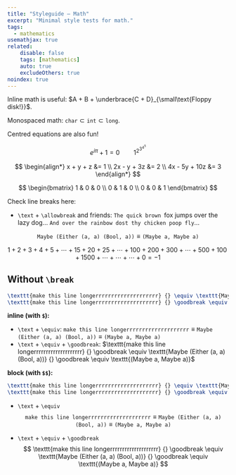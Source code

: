 ```yaml
---
title: "Styleguide – Math"
excerpt: "Minimal style tests for math."
tags:
  - mathematics
usemathjax: true
related:
    disable: false
    tags: [mathematics]
    auto: true
    excludeOthers: true
noindex: true
---
```


Inline math is useful: $A + B + \underbrace{C + D}_{\small\text{Floppy disk!}}$.

Monospaced math: $\texttt{char} \subset \texttt{int} \subset \texttt{long}$.

Centred equations are also fun!

$$
e^{i\pi} + 1 = 0
\qquad
1^{2^{3^{4^5}}}
$$
<!-- 
$$
e^{i\pi} + 1 = 0
\qquad
\begin{align}
x + y + z &= 1 \\
2x - y + 3z &= 2 \\
4x - 5y + 10z &= 3 \\
\end{align}
$$ -->

$$
\begin{align*}
x + y + z &= 1 \\
2x - y + 3z &= 2 \\
4x - 5y + 10z &= 3
\end{align*}
$$

$$
\begin{bmatrix}
1 & 0 & 0 \\
0 & 1 & 0 \\
0 & 0 & 1
\end{bmatrix}
$$

Check line breaks here:

- `\text` + `\allowbreak` and friends: $\texttt{The quick brown } \allowbreak \text{fox jumps } \allowbreak \textsf{over the lazy dog}\dots\ \allowbreak \texttt{And } \allowbreak \texttt{over } \allowbreak \texttt{the } \allowbreak \texttt{rainbow } \allowbreak \texttt{dost } \allowbreak \texttt{thy } \allowbreak \texttt{chicken } \allowbreak \texttt{poop } \allowbreak \texttt{fly}\dots$

<!-- $$
\texttt{The quick brown } \text{fox jumps } \textsf{over the lazy dog}.\ \+ \text{Cat ipsum dolor sit amet, always hungry.}\ \text{Poop on grasses i show my fluffy belly but it's a trap! if you pet it i will tear up your hand and sniff sniff sniff sniff but step on your keyboard while you're gaming and then turn in a circle but human is washing you why halp oh the horror flee scratch hiss bite hell is other people.}
$$ -->

$$
\texttt{Maybe } \allowbreak \texttt{(Either (a, a)} \allowbreak \texttt{ (Bool, a))} \equiv \allowbreak \texttt{(Maybe a, Maybe a)}
$$

$$
1 + 2 + 3 + 4 + 5 + \cdots + 15 + 20 + 25 + \cdots + 100 + 200 + 300 + \cdots + 500 + 100 + 1500 + \cdots + \cdots + \cdots + 0 = -1
$$

## Without `\break`

```latex
\texttt{make this line longerrrrrrrrrrrrrrrrrrrr} {} \equiv \texttt{Maybe (Either (a, a) (Bool, a))} {} \equiv \texttt{(Maybe a, Maybe a)}
\texttt{make this line longerrrrrrrrrrrrrrrrrrrr} {} \goodbreak \equiv \texttt{Maybe (Either (a, a) (Bool, a))} {} \goodbreak \equiv \texttt{(Maybe a, Maybe a)}
```

**inline (with `$`):**

- `\text` + `\equiv`: $\texttt{make this line longerrrrrrrrrrrrrrrrrrrr} {} \equiv \texttt{Maybe (Either (a, a) (Bool, a))} {} \equiv \texttt{(Maybe a, Maybe a)}$
- `\text` + `\equiv` + `\goodbreak`: $\texttt{make this line longerrrrrrrrrrrrrrrrrrrr} {} \goodbreak \equiv \texttt{Maybe (Either (a, a) (Bool, a))} {} \goodbreak \equiv \texttt{(Maybe a, Maybe a)}$


**block (with `$$`):**

```latex
\texttt{make this line longerrrrrrrrrrrrrrrrrrrr} {} \equiv \texttt{Maybe (Either (a, a) (Bool, a))} {} \equiv \texttt{(Maybe a, Maybe a)}
\texttt{make this line longerrrrrrrrrrrrrrrrrrrr} {} \goodbreak \equiv \texttt{Maybe (Either (a, a) (Bool, a))} {} \goodbreak \equiv \texttt{(Maybe a, Maybe a)}
```

- `\text` + `\equiv`
    $$
    \texttt{make this line longerrrrrrrrrrrrrrrrrrrr} {} \equiv \texttt{Maybe (Either (a, a) (Bool, a))} {} \equiv \texttt{(Maybe a, Maybe a)}
    $$

- `\text` + `\equiv` + `\goodbreak`
    $$
    \texttt{make this line longerrrrrrrrrrrrrrrrrrrr} {} \goodbreak \equiv \texttt{Maybe (Either (a, a) (Bool, a))} {} \goodbreak \equiv \texttt{(Maybe a, Maybe a)}
    $$
